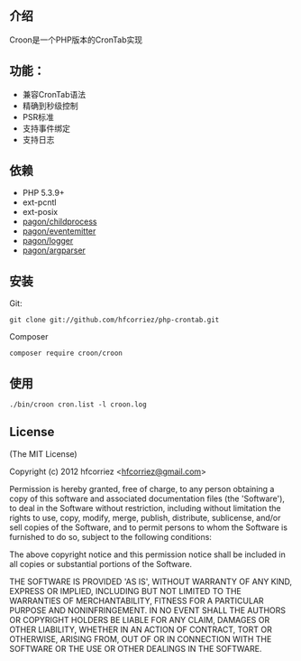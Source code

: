 ## 介绍

Croon是一个PHP版本的CronTab实现

## 功能：

- 兼容CronTab语法
- 精确到秒级控制
- PSR标准
- 支持事件绑定
- 支持日志

## 依赖

- PHP 5.3.9+
- ext-pcntl
- ext-posix
- [pagon/childprocess](https://github.com/hfcorriez/php-childprocess)
- [pagon/eventemitter](https://github.com/hfcorriez/php-eventemitter)
- [pagon/logger](https://github.com/pagon/logger)
- [pagon/argparser](https://github.com/hfcorriez/php-argparser)

## 安装

Git:

```
git clone git://github.com/hfcorriez/php-crontab.git
```

Composer

```
composer require croon/croon
```

## 使用

```
./bin/croon cron.list -l croon.log
```

## License

(The MIT License)

Copyright (c) 2012 hfcorriez &lt;hfcorriez@gmail.com&gt;

Permission is hereby granted, free of charge, to any person obtaining
a copy of this software and associated documentation files (the
'Software'), to deal in the Software without restriction, including
without limitation the rights to use, copy, modify, merge, publish,
distribute, sublicense, and/or sell copies of the Software, and to
permit persons to whom the Software is furnished to do so, subject to
the following conditions:

The above copyright notice and this permission notice shall be
included in all copies or substantial portions of the Software.

THE SOFTWARE IS PROVIDED 'AS IS', WITHOUT WARRANTY OF ANY KIND,
EXPRESS OR IMPLIED, INCLUDING BUT NOT LIMITED TO THE WARRANTIES OF
MERCHANTABILITY, FITNESS FOR A PARTICULAR PURPOSE AND NONINFRINGEMENT.
IN NO EVENT SHALL THE AUTHORS OR COPYRIGHT HOLDERS BE LIABLE FOR ANY
CLAIM, DAMAGES OR OTHER LIABILITY, WHETHER IN AN ACTION OF CONTRACT,
TORT OR OTHERWISE, ARISING FROM, OUT OF OR IN CONNECTION WITH THE
SOFTWARE OR THE USE OR OTHER DEALINGS IN THE SOFTWARE.
